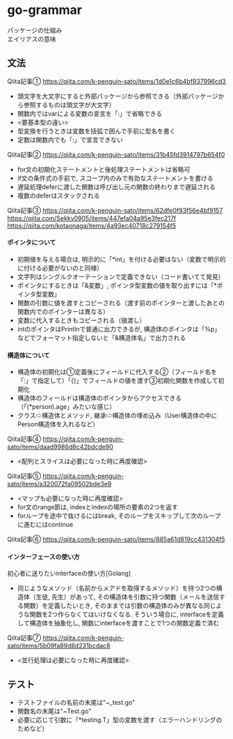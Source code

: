 # go-grammar

パッケージの仕組み  
エイリアスの意味

## 文法

Qiita記事①
https://qiita.com/k-penguin-sato/items/1d0e1c6b4bf937996cd3

- 頭文字を大文字にすると外部パッケージから参照できる（外部パッケージから参照するものは頭文字が大文字）
- 関数内ではvarによる変数の宣言を「:」で省略できる
- <要基本型の違い>
- 型変換を行うときは変数を括弧で囲んで手前に型名を書く
- 定数は関数内でも「:」で宣言できない

Qiita記事②
https://qiita.com/k-penguin-sato/items/31b45fd3914797b654f0

- for文の初期化ステートメントと後処理ステートメントは省略可
- if文の条件式の手前で, スコープ内のみで有効なステートメントを書ける
- 遅延処理deferに渡した関数は呼び出し元の関数の終わりまで遅延される
- 複数のdeferはスタックされる

Qiita記事③
https://qiita.com/k-penguin-sato/items/62dfe0f93f56e4bf9157
https://qiita.com/Sekky0905/items/447efa04a95e3fec217f
https://qiita.com/kotaonaga/items/4a93ec40718c279154f5

#### ポインタについて
- 初期値を与える場合は, 明示的に「*int」を付ける必要はない（変数で明示的に付ける必要がないのと同様）
- 文字列はシングルクオーテーションで定義できない（コード書いてて発見）
- ポインタにするときは「&変数」, ポインタ型変数の値を取り出すには「*ポインタ型変数」
- 関数の引数に値を渡すとコピーされる（渡す前のポインターと渡したあとの関数内でのポインターは異なる）
- 変数に代入するときもコピーされる（値渡し）
- intのポインタはPrintlnで普通に出力できるが, 構造体のポインタは「%p」などでフォーマット指定しないと「&構造体名」で出力される

#### 構造体について
- 構造体の初期化は①定義後にフィールドに代入する②（フィールド名を「:」で指定して）「{}」でフィールドの値を渡す③初期化関数を作成して初期化
- 構造体のフィールドは構造体のポインタからアクセスできる（「(*person).age」みたいな感じ）
- クラス⇨構造体とメソッド, 継承⇨構造体の埋め込み（User構造体の中にPerson構造体を入れるなど）

Qiita記事④
https://qiita.com/k-penguin-sato/items/daad9986d6c42bdcde90

- <配列とスライスは必要になった時に再度確認>

Qiita記事⑤
https://qiita.com/k-penguin-sato/items/a320072fa09502bde3e9

- <マップも必要になった時に再度確認>
- for文のrange節は, indexとindexの場所の要素の2つを返す
- forループを途中で抜けるにはbreak, そのループをスキップして次のループに進むにはcontinue

Qiita記事⑥
https://qiita.com/k-penguin-sato/items/885a61d819cc431304f5

#### インターフェースの使い方
初心者に送りたいinterfaceの使い方[Golang]

- 同じようなメソッド（名前からメアドを取得するメソッド）を持つ2つの構造体（生徒, 先生）があって, その構造体を引数に持つ関数（メールを送信する関数）を定義したいとき, そのままでは引数の構造体のみが異なる同じような関数を2つ作らなくてはいけなくなる. そういう場合に, interfaceを定義して構造体を抽象化し, 関数にinterfaceを渡すことで1つの関数定義で済む

Qiita記事⑦
https://qiita.com/k-penguin-sato/items/5b09fa89d8d231bcdac8

- <並行処理は必要になった時に再度確認>


## テスト

- テストファイルの名前の末尾は"~_test.go"
- 関数名の末尾は"~Test.go"
- 必要に応じて引数に「*testing.T」型の変数を渡す（エラーハンドリングのためなど）